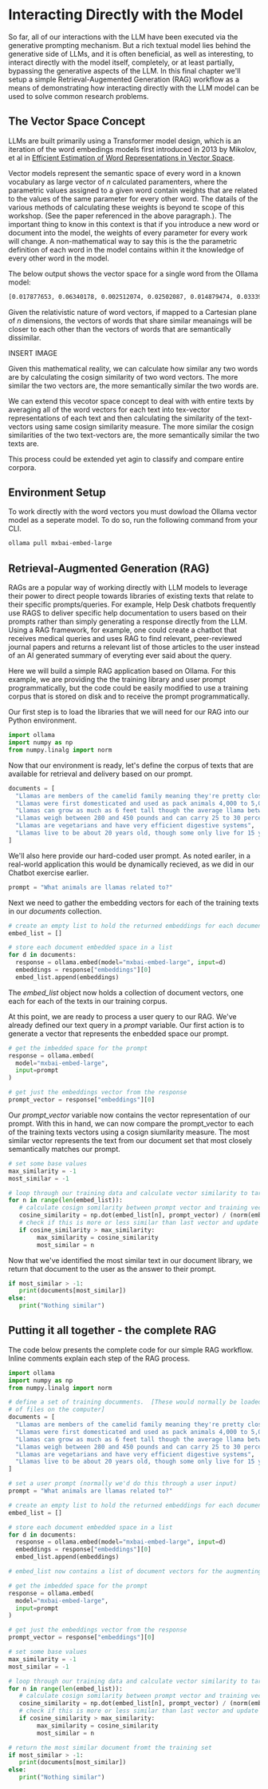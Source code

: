 Interacting Directly with the Model
===================================

So far, all of our interactions with the LLM have been executed via the generative prompting mechanism.  But a rich textual model lies behind the generative side of LLMs, and it is often beneficial, as well as interesting, to interact directly with the model itself, completely, or at least partially, bypassing the generative aspects of the LLM.  In this final chapter we'll setup a simple Retrieval-Augemented Generation (RAG) workflow as a means of demonstrating how interacting directly with the LLM model can be used to solve common research problems.

The Vector Space Concept
------------------------
LLMs are built primarily using a Transformer model design, which is an iteration of the word embedings models first introduced in 2013 by Mikolov, et al in [Efficient Estimation of Word Representations in Vector Space](https://arxiv.org/abs/1301.3781).  

Vector models represent the semantic space of every word in a known vocabulary as large vector of *n* calculated paramenters, where the parametric values assigned to a given word contain weights that are related to the values of the same parameter for every other word.  The datails of the various methods of calculating these weights is beyond te scope of this workshop.  (See the paper referenced in the above paragraph.). The important thing to know in this context is that if you introduce a new word or document into the model, the weights of every parameter for every work will change.  A non-mathematical way to say this is the the parametric definition of each word in the model contains within it the knowledge of every other word in the model. 

The below output shows the vector space for a single word from the Ollama model:

```txt
[0.017877653, 0.06340178, 0.002512074, 0.02502087, 0.014879474, 0.033396315, -0.018965052, 0.021701865, 0.022903813, 0.005726911, 0.011753164, 0.024635881, -0.036029853, -0.0122078825, -0.038973905, 0.028633859, 0.042755026, 0.0041230093, -0.007491054, -0.004649939, -0.04057417, 0.06582168, -0.040506583, 0.047047015, 0.07758565, 0.04061356, 0.08639454, 0.008880966, 0.058461666, 0.020822758, -0.002838804, 0.029212574, 0.09078681, -0.057084266, -0.024549095, -0.016134499, 0.012695589, -0.002101303, -0.009117725, -0.08302931, 0.030918889, 0.004267565, -0.0040433845, 0.003311327, -0.019085197, 0.0013708055, -0.0049502417, -0.0026343798, -0.0055629555, -0.06046351, 0.00037648194, -0.00054742245, -0.028439399, -0.00605915, -0.005068259, -0.051835686, 0.041476496, -0.030044692, -0.009939256, 0.0122636845, 0.036116987, -0.0011576054, 0.017289555, -0.02137621, -0.009717823, 0.018864619, -0.041405194, -0.031779822, 0.016003272, 0.02662322, 0.042489186, 0.05851829, -0.028756421, -0.008845935, -0.022120439, -0.038079057, 0.015947865, -0.010375119, 0.007400938, 0.040579136, 0.042395342, 0.02481092, 0.0069094235, 0.0445682, -0.03433794, -0.006127028, 0.006102693, 0.04437743, -0.005359529, -0.009452275, -0.070931956, 0.024026003, 0.021285562, 0.043804023, -0.0062165977, -0.0031585386, 0.025973827, 0.0022389963, -0.020393115, -0.047750466, -0.016769083, -0.032374572, 0.009353231, 0.05064914, -0.05532496, 0.0037234968, -0.03282322, -0.019148953, 0.020609362, -0.035215434, 0.010370555, -0.01572176, -0.0131997755, -0.018954288, 0.001769391, 0.02663567, -0.052827142, 0.042304583, -0.07665151, -0.0022814118, -0.01620359, 0.004879272, -0.004069177, 0.029104479, -0.04665595, -0.056296546, -0.058358468, 0.06820146, -0.027006276, 0.048776966, -0.0001133284, -0.024395423, 0.0070581045, 0.006074796, -0.016159529, -4.531893e-05, -0.00082628976, 0.0637154, 0.0059138928, -0.03198953, 0.03083209, 0.04447194, -0.010676811, 0.059229825, -0.010191996, -0.0028025664, 0.015581719, 0.0017894701, -0.036908768, 0.032750253, -0.00061538146, -0.00023421139, 0.023999905, 0.05311479, -0.002025976, -0.035598464, 0.05171491, 0.016205553, 0.012384458, 0.015848337, -0.018880742, 0.009939101, -0.04564323, 0.04619895, 0.016052114, 0.029844409, 0.016591715, -0.03304172, 0.010738218, -0.034117375, 0.00042674044, 0.02169864, -0.029808298, 0.047498785, -0.0035721618, 0.0036177752, 0.0024102454, 0.015826527, -0.0043423865, 0.00017197774, -0.013263845, 0.0055757593, -0.021086643, 0.021501157, -0.008960701, -0.013033894, -0.035891533, -0.0023478405, -0.0105842315, -0.029424394, -0.040108405, 0.047428276, 0.032614276, 0.004700818, -0.029580154, 0.013410349, -0.04436798, -0.002524112, -0.043401685, -0.019115387, -0.0310016, 0.042518526, 0.0011768227, -0.009699604, 0.027930323, 0.004868278, 0.042531665, 0.023388566, -0.031542692, -0.022126734, 0.02991803, 0.020402728, 0.01740285, -0.03146585, 0.0006675659, -0.043296386, -0.024070092, 0.05440069, -0.091592595, -0.015312188, 0.021202749, 0.04029528, 0.033521898, 0.0662376, 0.041259386, 0.0019152533, 0.04165173, 0.015476845, -0.027217526, -0.013091816, -0.023338709, 0.046423323, 0.021806458, -0.028718244, 0.027715893, -0.008203636, 0.034483273, -0.013777358, 0.04319412, 0.01159729, 0.037991833, -0.0030139738, -0.012506061, -0.020538852, 0.07347958, 0.021088123, 0.015355857, -0.019658286, -0.0010304014, 0.0010367308, -0.0011895543, 0.03294703, -0.009129162, 0.052312456, 0.02493031, 0.025089836, 0.02234913, 0.010121085, 0.004974439, -0.017856015, -0.04785278, -0.06071542, 0.024878934, 0.022103539, 0.060682718, -0.029474825, -0.030727727, 0.0070011443, 0.012871844, -0.036305573, -0.04627666, -0.042255938, -0.035090264, -0.025596995, -0.0038353072, -0.023908876, 0.034437925, -0.011242904, -0.037104122, -0.017154701, 0.014371906, 0.0004429378, -0.070667475, -0.021502772, 0.003996584, 0.0016655694, -0.0037696788, 0.018496107, -0.0061283647, 0.029722132, -0.030419748, 0.008249602, -0.034229085, -0.034054644, 0.0022367463, 0.006322647, -0.0008654106, -0.013552419, 0.06015992, -0.04670435, -0.017072657, 0.011510181, -0.014638132, -0.01768795, -0.045838796, 0.0074388813, 0.014886965, -0.026288446, -0.017072698, 0.018787256, -0.0076605147, 0.043190476, 0.001253275, 0.040448133, -0.046431907, 0.06465034, -0.0042557577, 0.035780855, -0.007854722, -0.033858318, 0.013364367, 0.0051386314, 0.048734456, 0.028555216, 0.03291735, 0.051106986, -0.04020619, -0.039092552, 0.0004201808, 0.0558873, 0.0020150295, -0.060250822, -0.015357823, -0.014334893, 0.038407065, 0.062022515, -0.010649503, -0.020467315, -0.055101153, 0.031293012, 0.018142227, -0.029579649, 0.06103102, 0.03194345, -0.02866799, 0.016186291, 0.025313077, -0.01804975, 0.022064071, 0.057739165, -0.020422406, 0.015787605, 0.023415362, 0.035081822, 0.03416815, -0.0037626491, -0.010472144, 0.005786563, -0.029405741, 0.020895246, -0.0357163, 0.03586897, 0.01803324, 0.0036253817, 0.023799744, -0.02189161, 0.0013853569, -0.05124004, 0.006333707, -0.028821146, 0.018659985, 0.020827137, 0.022584653, -0.026804551, -0.050562136, 0.004859809, -0.00022457466, -0.060961388, 0.034191944, -0.0520906, 0.012428855, -0.0026420208, -0.013416474, 0.006723866, -0.00907954, -0.050680887, 0.020570999, 0.07329765, -0.021525482, 0.044000793, 0.022455772, -0.054601602, -0.001437439, 0.007880718, -0.027988305, -0.01858485, -0.012942602, 0.033937123, -0.028871242, -0.037330575, 0.0034082544, -0.012213574, 0.027358947, -0.012678767, -0.0012281493, -0.008216995, 0.0098119145, -0.013236902, 0.035422873, -0.05698667, 0.026304422, 0.025371647, -0.0687202, 0.047070544, 0.0033676485, 0.01868831, -0.042346913, -0.047602106, 0.0009473163, 0.0047479523, -0.025525795, -0.06124635, -0.0013746346, 0.012058469, 0.044922817, -0.031448822, 0.019288784, -0.012294686, -0.0029466779, 0.022633798, 0.046065114, -0.032607388, -0.05304123, -0.007924773, 0.03622815, 0.01062153, 0.019646611, 0.0034436306, -0.037126176, -0.018911213, 0.018784648, 0.024862075, 0.042500857, 0.006417808, 0.019235246, -0.013034909, 0.018130388, -0.0013267407, -0.00083176536, -0.00448969, 0.018655175, -0.057097565, -0.030697485, -0.013828505, -0.05019637, 0.0043303664, -0.014013816, -0.0069711655, -0.00027030072, -0.060510688, 0.0023435664, 0.015674897, 0.05176054, -0.014777224, 0.03503745, 0.02785944, 0.029323699, -0.009299999, 0.06398674, 0.046859678, 0.030094558, 0.01259041, 0.036267675, -0.052898552, -0.0006897955, -0.042908654, -0.0008491797, 0.0071274517, 0.04439769, 0.0022068666, -0.033317126, -0.041258458, -0.0012851228, 0.010489072, 0.025735304, -0.011091368, -0.045162655, 0.04294225, -0.007700677, -0.013193355, 0.004827113, 0.03687263, 0.027334342, 0.01824656, 0.018245494, 0.02662087, -0.034855142, -0.0003569712, 0.080406114, 0.0018468174, 0.013922922, -0.018535022, 0.03824286, 0.043014415, 0.03012092, 0.00803271, -0.03232023, -0.036566664, -0.04382392, 0.0040705246, 0.0150932595, -0.0033885865, 0.019958686, -0.034229252, 0.011928538, 0.02391127, 0.04755791, -0.029175205, -0.04682454, 0.02338032, 0.031248016, -0.06120794, -0.039181888, 0.042640693, -0.008935619, -5.115602e-05, 0.025923697, 0.03046568, -0.032538872, -0.07774579, -0.047744945, -0.032523815, 0.013560552, -0.019092428, 0.031365734, -0.0022067484, 0.032985773, 0.01676509, -0.038079567, -0.011245432, -0.018426247, -0.00963427, 0.036454313, -0.04823799, -0.007587352, 0.008115187, 0.048818875, 0.0153698195, 0.0077248164, -0.01555647, 0.04640162, 0.042655896, 0.02184045, -0.034443665, -0.05343133, -0.0039155954, -0.017624898, 0.055692866, 0.021329513, 0.058465578, -0.015564522, 0.02277778, -0.012915606, -0.007953365, -0.0055068564, -0.02201194, -0.025188457, -0.016094543, 0.013643234, 0.031373184, -0.01611006, 0.005265972, 0.040668696, 0.012431018, 0.047379185, -0.010484066, -0.080858625, -0.010537491, -0.02135213, 0.060060862, -0.028551204, 0.01085753, -0.0044772346, 0.011353918, 0.069825746, 0.0012897643, 0.045575302, 0.050233044, -0.04639454, -0.043274533, -0.0088698305, -0.009285012, 0.029509, -0.057046, 0.019981181, 0.030096136, -0.06739518, -0.04110572, -0.00971853, -0.0312545, -0.051547002, 0.048084266, 0.012502023, -0.010466205, -0.004660218, 0.011354275, -0.044684965, -0.027086467, 0.023491893, 0.042202327, -0.042279933, 0.06430072, 0.0076309554, -0.043298926, 0.025694486, -0.033425454, -0.022714725, -0.037531648, 0.05346618, -0.02026543, -0.048849754, -0.007577428, 0.026761733, 0.017290449, -0.057991516, -0.016920853, -0.027190786, -0.00909436, 0.032961052, 0.017874414, -0.06763719, 0.0006165022, 0.0087364875, 0.0142304795, 0.030081693, -0.0038981324, 0.011335561, -0.0009760232, -0.062857576, -0.0141597055, 0.051928427, -0.0019329971, -0.005905841, -0.027917175, 0.024023794, -0.029292746, -0.03817091, 0.0005423172, -0.011840818, 0.044430126, 0.016287055, 0.03094146, -0.026098186, 0.0069974707, -0.048900567, 0.026985843, 0.022422804, -0.019137315, -0.037108816, 0.038627103, 0.038475305, 0.017588839, -0.04594434, -0.022467958, 0.026242614, -0.003626525, -0.005459161, 0.005077498, -0.054963883, -0.038264934, -0.032436837, -0.042729624, 0.013707538, 0.020233767, 0.038336527, -0.015694082, 0.013093894, 0.0052572903, 0.023632064, -0.08146409, 0.050827812, -0.019896386, 0.010401246, -0.06778004, 0.021781597, 0.04689888, -0.04319867, 0.016965883, 0.022130005, 0.023766624, -0.013749355, -0.0060635735, 0.06975141, 0.018952014, 0.0069972123, 0.00504026, -0.023830919, -0.037890524, -0.016333593, -0.0120985545, 0.038249396, 0.02512755, -0.033442978, 0.025615495, 0.06467917, 0.018649945, -0.0045876806, -0.029679516, 0.007530205, -0.0055214935, 0.020197572, -0.024790697, 0.03483397, -0.024737723, -0.018295601, -0.042120326, 0.01887309, -0.009808555, -0.023777742, -0.061494462, 0.01789982, 0.02538138, -0.008253647, -0.035184555, 0.03329778, 0.01434242, -0.010552813, 0.03156485, -0.012651758, 0.015550292, -0.012159424, -0.008866914, 0.03016665, 0.00047264615, 0.002137789, 0.03800385, 0.013032143, 0.038531527, -0.023826802, -0.026870178, 0.008296305, 0.011327403, 0.011354583, 0.008343737, -0.03011617, -0.01695832, -0.030502837, -0.056637384, 0.007969275, 0.005983118, -0.014082555, 0.008388151, 0.0041729757, -0.002980083, -0.02793856, -0.0040570614, -0.03271183, -0.014064461, -0.0038818293, -0.021579802, -0.011951472, -0.009213087, -0.04639352, -0.019941697, -0.00862354, -0.040463027, 0.0027768584, 0.036274806, -0.006100972, -0.019409427, 0.019028286, 0.020864759, 0.023779923, -0.043357033, 0.014085626, -0.029877884, 0.0026885546, -0.020892423, -0.0138810035, 1.2074211e-05, -0.010356221, -0.047326554, 0.0014202517, 0.041650508, 0.008155009, -0.01450383, 0.014305613, 0.06366619, -0.02081839, -0.00822323, 0.048510242, -0.0037666806, 0.023664556, 0.0045068995, -0.032586563, 0.021237116, -0.02607813, 0.042608, -0.023525318, 0.021150945, -0.0029519917, -0.008412834, -0.0152705945, 0.022217998, 0.0040978184, -0.028645568, -0.011396287, -0.04190508, -0.0040457537, 0.0373357, -0.025256395, -0.066077806, 0.00964128, -0.04682747, -0.03272878, 0.027395088, 0.024279382, -0.005157404, -0.018477073, -0.07227116, 0.0078007714, 0.033792075, 0.0087622525, 0.024143495, -0.017744526, 0.06872509, 0.029899307, 0.015984805, -0.0032637268, -0.020403294, -0.01518212, -0.03185177, -0.03993953, -0.0066711167, 0.017834764, -0.013637137, -0.034408275, 0.00044049698, 0.03190554, -0.0017063806, -0.05234689, 0.010903661, 0.013306636, -0.057937864, -0.004879621, -0.022680474, -0.057177156, 0.012787167, -0.0035027317, -0.012204662, -0.043406643, 0.0021993837, 0.029110951, 0.071350016, -0.018334549, 0.005950288, -0.042299487, 0.011649722, -0.05013199, 0.012960693, -0.0038134519, -0.015828637, -0.0036978805, -0.014976756, -0.027449084, -0.051304407, 0.03896375, -0.026833659, -0.04779689, 0.008757001, 0.022397019, -0.022991782, -0.019497303, 0.0035975624, 0.017831575, -0.016879983, 0.005123394, 0.04163835, 0.0020756787, -0.009649309, 0.022750607, -0.036457054, -0.02670016, 0.042065192, 0.019326141, 0.06558085, -0.022085935, 0.0010581234, 0.019861665, -0.011214135, -0.028121853, 0.011319331, 0.0050522136, -0.03485415, 0.030448683, 0.0029888002, -0.01445645, -0.014735276, -0.01375081, -0.048828777, 0.03580206, 0.027761148, -0.05064619, -0.011247271, 0.04609971, -0.003069608, -0.05282368, -0.034661315, 0.033407543, -0.025460843, 0.008799487, 0.0091642765, -0.008024074, -0.0047479337, -0.016529204, 0.024267333, 0.035559356, 0.07985593, -0.05046684, -0.06790705, -0.0071336497, 0.011956307, 0.009010545, -0.022069622, 0.04654688, -0.004984532, -0.05698449, 0.02789896, -0.006470848, 0.16390756, 0.008620992, 0.0386373, 0.004040578, -0.012715728, 0.0032905366, 0.03312697, -0.0031326956, 0.033616826, 0.0037641323, -0.011224089, -0.0056482824, 0.045344375, 0.034810774, 0.011302915, 0.031056117, -0.020407017, 0.021102114, -0.012683138, -0.03400104, -0.015533739, 0.03215273, 0.014327467, -0.029942159, -0.017634615, 0.044326916, 0.014144142, -0.0061987154, 0.021549068, 0.0029852581, 0.042642772, 0.012904342, 0.013874272, -0.023662219, -0.017450072, 0.024523398, -0.013644247, -0.049777966, 0.029591223, 0.0073114377, 0.007386899, 0.02843572, -0.017737953, -0.034420118, -0.057508748, 0.056002054, -0.049297955, -0.01018815, 0.014461512, -0.008235714, -0.022464707, -0.039012287, -0.009419257, -0.05011966, -0.06671197, 0.03013893, 0.0028313391, -0.0165345, -0.06355927, 0.022126166, -0.0014949412, 0.038758017, -0.02068345, 0.028776323, -0.041437782, 0.018729644, 0.037065763, -0.017174859, -0.010060867, -0.037954986, -0.015225971, -0.017563468, -0.04180092, -0.040190753, 0.009099932, 0.007841908, 0.010079515, -0.0028929978, 0.014422519, 0.041526373, -0.025540803, -0.04385223, -0.0336605, 0.016504893, 0.008888867, -0.025477355, -0.0071784807, 0.01078627, 0.026098343, 0.028917082, 0.055467572, -0.027621781, 0.015327966, 0.03297872, 0.027355123]
```

Given the relativistic nature of word vectors, if mapped to a Cartesian plane of *n* dimensions, the vectors of words that share similar meanaings will be closer to each other than the vectors of words that are semantically dissimilar.

INSERT IMAGE

Given this mathematical reality, we can calculate how similar any two words are by calculating the cosign similarity of two word vectors.  The more similar the two vectors are, the more semantically similar the two words are.

We can extend this vecotor space concept to deal with with entire texts by averaging all of the word vectors for each text into tex-vector representations of each text and then calculating the similarity of the text-vectors using same cosign similarity measure.  The more similar the cosign similarities of the two text-vectors are, the more semantically similar the two texts are.

This process could be extended yet agin to classify and compare entire corpora.

Environment Setup
-------------------

To work directly with the word vectors you must dowload the Ollama vector model as a seperate model.  To do so, run the following command from your CLI.

```bash
ollama pull mxbai-embed-large
```

  
Retrieval-Augmented Generation (RAG)
-------------------------------------
RAGs are a popular way of working directly with LLM models to leverage their power to direct people towards libraries of existing texts that relate to their specific prompts/queries.  For example, Help Desk chatbots frequently use RAGS to deliver specific help documentation to users based on their prompts rather than simply generating a response directly from the LLM. Using a RAG framework, for example, one could create a chatbot that receives medical queries and uses RAG to find relevant, peer-reviewed journal papers and returns a relevant list of those articles to the user instead of an AI generated summary of everyting ever said about the query.

Here we will build a simple RAG application based on Ollama.  For this example, we are providing the the training library and user prompt programmatically, but the code could be easily modified to use a training corpus that is stored on disk and to receive the prompt programmatically.  

Our first step is to load the libraries that we will need for our RAG into our Python environment.

```python
import ollama
import numpy as np
from numpy.linalg import norm
```

Now that our environment is ready, let's define the corpus of texts that are available for retrieval and delivery based on our prompt.

```python
documents = [
  "Llamas are members of the camelid family meaning they're pretty closely related to vicuñas and camels",
  "Llamas were first domesticated and used as pack animals 4,000 to 5,000 years ago in the Peruvian highlands",
  "Llamas can grow as much as 6 feet tall though the average llama between 5 feet 6 inches and 5 feet 9 inches tall",
  "Llamas weigh between 280 and 450 pounds and can carry 25 to 30 percent of their body weight",
  "Llamas are vegetarians and have very efficient digestive systems",
  "Llamas live to be about 20 years old, though some only live for 15 years and others live to be 30 years old",
]
```

We'll also here provide our hard-coded user prompt.  As noted eariler, in a real-world application this would be dynamically recieved, as we did in our Chatbot exercise earlier.

```python
prompt = "What animals are llamas related to?"
```

Next we need to gather the embedding vectors for each of the training texts in our *documents* collection.

```python
# create an empty list to hold the returned embeddings for each document
embed_list = []

# store each document embedded space in a list
for d in documents:
  response = ollama.embed(model="mxbai-embed-large", input=d)
  embeddings = response["embeddings"][0]
  embed_list.append(embeddings)
```

The *embed_list* object now holds a collection of document vectors, one each for each of the texts in our training corpus.

At this point, we are ready to process a user query to our RAG.  We've already defined our text query in a *prompt* variable.  Our first action is to generate a vector that represents the enbedded space our prompt.

```python
# get the imbedded space for the prompt
response = ollama.embed(
  model="mxbai-embed-large",
  input=prompt
)

# get just the embeddings vector from the response
prompt_vector = response["embeddings"][0]
```

Our *prompt_vector* variable now contains the vector representation of our prompt. With this in hand, we can now compare the prompt_vector to each of the training texts vectors using a cosign siumilarity measure.  The most similar vector represents the text from our document set that most closely semantically matches our prompt.

```python
# set some base values
max_similarity = -1
most_similar = -1

# loop through our training data and calculate vector similarity to target
for n in range(len(embed_list)):
   # calculate cosign somilarity between prompt vector and training vector
   cosine_similarity = np.dot(embed_list[n], prompt_vector) / (norm(embed_list[n]) * norm(prompt_vector))
   # check if this is more or less similar than last vector and update return values accordingly
   if cosine_similarity > max_similarity:
        max_similarity = cosine_similarity
        most_similar = n
```

Now that we've identified the most similar text in our document library, we return that document to the user as the answer to their prompt.

```python
if most_similar > -1:
   print(documents[most_similar])
else:
   print("Nothing similar")
```

Putting it all together - the complete RAG
------------------------------------------

The code below presents the complete code for our simple RAG workflow.  Inline comments explain each step of the RAG process.

```python
import ollama
import numpy as np
from numpy.linalg import norm

# define a set of training documments.  [These would normally be loaded from a collection
# of files on the computer]
documents = [
  "Llamas are members of the camelid family meaning they're pretty closely related to vicuñas and camels",
  "Llamas were first domesticated and used as pack animals 4,000 to 5,000 years ago in the Peruvian highlands",
  "Llamas can grow as much as 6 feet tall though the average llama between 5 feet 6 inches and 5 feet 9 inches tall",
  "Llamas weigh between 280 and 450 pounds and can carry 25 to 30 percent of their body weight",
  "Llamas are vegetarians and have very efficient digestive systems",
  "Llamas live to be about 20 years old, though some only live for 15 years and others live to be 30 years old",
]

# set a user prompt (normally we'd do this through a user input)
prompt = "What animals are llamas related to?"

# create an empty list to hold the returned embeddings for each document
embed_list = []

# store each document embedded space in a list
for d in documents:
  response = ollama.embed(model="mxbai-embed-large", input=d)
  embeddings = response["embeddings"][0]
  embed_list.append(embeddings)

# embed_list now contains a list of document vectors for the augmenting documents

# get the imbedded space for the prompt
response = ollama.embed(
  model="mxbai-embed-large",
  input=prompt
)

# get just the embeddings vector from the response
prompt_vector = response["embeddings"][0]

# set some base values
max_similarity = -1
most_similar = -1

# loop through our training data and calculate vector similarity to target
for n in range(len(embed_list)):
   # calculate cosign somilarity between prompt vector and training vector
   cosine_similarity = np.dot(embed_list[n], prompt_vector) / (norm(embed_list[n]) * norm(prompt_vector))
   # check if this is more or less similar than last vector and update return values accordingly
   if cosine_similarity > max_similarity:
        max_similarity = cosine_similarity
        most_similar = n

# return the most similar document fromt the training set
if most_similar > -1:
   print(documents[most_similar])
else:
   print("Nothing similar")
```
